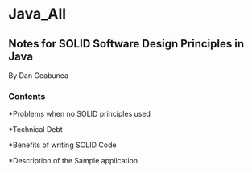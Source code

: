 # Java_All


## Notes for SOLID Software Design Principles in Java
By Dan Geabunea

### Contents 

*Problems when no SOLID principles used 

*Technical Debt 

*Benefits of writing SOLID Code 

*Description of the Sample application 

